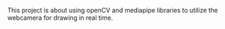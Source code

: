 This project is about using openCV and mediapipe libraries to utilize the webcamera for drawing in real time.
